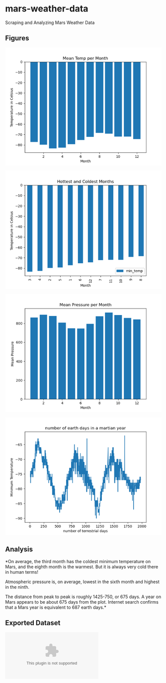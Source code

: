 # mars-weather-data
Scraping and Analyzing Mars Weather Data

## Figures

![Mean Temperatures](figures/mean_temp.png)

![Hottest/Coldest Months of the Year](figures/hottest_coldest_temps.png)

![Mean Pressure Per Month](figures/mean_pressure.png)

![Terrestrial Days in a Martian Year](figures/terrestrial_days.png)

## Analysis

*On average, the third month has the coldest minimum temperature on Mars, and the eighth month is the warmest. But it is always very cold there in human terms!

Atmospheric pressure is, on average, lowest in the sixth month and highest in the ninth.

The distance from peak to peak is roughly 1425-750, or 675 days. A year on Mars appears to be about 675 days from the plot. Internet search confirms that a Mars year is equivalent to 687 earth days.*

## Exported Dataset

![Mars Data CSV](Exported_Data/Mars_Data.csv)
